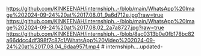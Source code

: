 https://github.com/KINKEENAH/internshiph..-/blob/main/WhatsApp%20Image%202024-09-24%20at%2017.08.01_9a6d712e.jpg?raw=true
https://github.com/KINKEENAH/internshiph..-/blob/main/WhatsApp%20Image%202024-09-24%20at%2017.08.02_2a7a8727.jpg?raw=true
https://github.com/KINKEENAH/internshiph..-/blob/8ac0313b0e0fb178bc82a66ddcc4df398f7c87c1/WhatsApp%20Video%202024-09-24%20at%2017.08.04_6daa957f.mp4
#   i n t e r n s h i p h . . . . u p d a t e d -  
 
